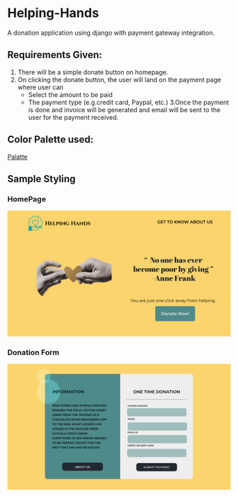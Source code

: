 # Helping-Hands

A donation application using django with payment gateway integration.

## Requirements Given:

1. There will be a simple donate button on homepage. 
2. On clicking the donate button, the user will land on the payment page where user can 
    - Select the amount to be paid 
    - The payment type (e.g.credit card, Paypal, etc.)
3.Once the payment is done and invoice will be generated and
email will be sent to the user for the payment received. 

## Color Palette used:
[Palatte](https://colorhunt.co/palette/196018)

## Sample Styling

### HomePage
![homepage](https://github.com/anishashruti/Helping-Hands/blob/main/HelpingHands/home.PNG)

### Donation Form
![Donationform](https://raw.githubusercontent.com/anishashruti/Helping-Hands/main/HelpingHands/donation%20page.PNG)
